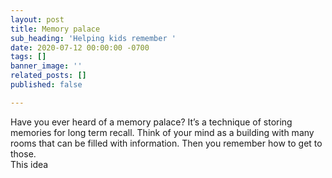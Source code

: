 ```yaml
---
layout: post
title: Memory palace
sub_heading: 'Helping kids remember '
date: 2020-07-12 00:00:00 -0700
tags: []
banner_image: ''
related_posts: []
published: false

---
```

Have you ever heard of a memory palace? It’s a technique of storing memories for long term recall. Think of your mind as a building with many rooms that can be filled with information. Then you remember how to get to those.   
This idea 